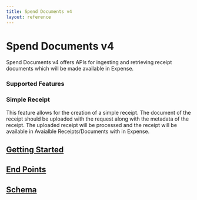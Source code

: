 ```yaml
---
title: Spend Documents v4
layout: reference
---
```


# Spend Documents v4 

Spend Documents v4 offers APIs for ingesting and retrieving receipt documents which will be made available in Expense. 

### Supported Features ### 

### Simple Receipt ### 

This feature allows for the creation of a simple receipt. The document of the receipt should be uploaded with the request along with the metadata of the receipt. The uploaded receipt will be processed and the receipt will be available in Avaialble Receipts/Documents with in Expense.

## [Getting Started](./getting-started.md)

## [End Points](./endpoints.md)

## [Schema](./schema.md)






